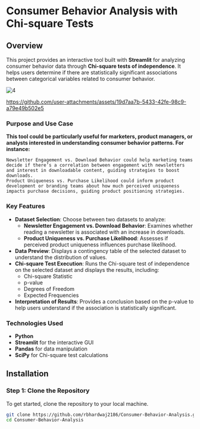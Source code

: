 # Consumer Behavior Analysis with Chi-square Tests

## Overview

This project provides an interactive tool built with **Streamlit** for analyzing consumer behavior data through **Chi-square tests of independence**. It helps users determine if there are statistically significant associations between categorical variables related to consumer behavior.

![4](https://github.com/user-attachments/assets/931f89e6-341e-4908-9380-5726d0650e8f)



https://github.com/user-attachments/assets/19d7aa7b-5433-42fe-98c9-a79e49b502e5



### Purpose and Use Case

**This tool could be particularly useful for marketers, product managers, or analysts interested in understanding consumer behavior patterns. For instance:**

    Newsletter Engagement vs. Download Behavior could help marketing teams decide if there’s a correlation between engagement with newsletters and interest in downloadable content, guiding strategies to boost downloads.
    Product Uniqueness vs. Purchase Likelihood could inform product development or branding teams about how much perceived uniqueness impacts purchase decisions, guiding product positioning strategies.


### Key Features
- **Dataset Selection**: Choose between two datasets to analyze:
  - **Newsletter Engagement vs. Download Behavior**: Examines whether reading a newsletter is associated with an increase in downloads.
  - **Product Uniqueness vs. Purchase Likelihood**: Assesses if perceived product uniqueness influences purchase likelihood.
- **Data Preview**: Displays a contingency table of the selected dataset to understand the distribution of values.
- **Chi-square Test Execution**: Runs the Chi-square test of independence on the selected dataset and displays the results, including:
  - Chi-square Statistic
  - p-value
  - Degrees of Freedom
  - Expected Frequencies
- **Interpretation of Results**: Provides a conclusion based on the p-value to help users understand if the association is statistically significant.

### Technologies Used
- **Python**
- **Streamlit** for the interactive GUI
- **Pandas** for data manipulation
- **SciPy** for Chi-square test calculations

## Installation

### Step 1: Clone the Repository
To get started, clone the repository to your local machine.

```bash
git clone https://github.com/rbhardwaj2186/Consumer-Behavior-Analysis.git
cd Consumer-Behavior-Analysis
